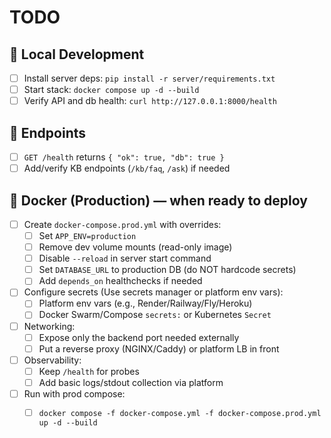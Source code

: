 # TODO

## 🔧 Local Development
- [ ] Install server deps: `pip install -r server/requirements.txt`
- [ ] Start stack: `docker compose up -d --build`
- [ ] Verify API and db health: `curl http://127.0.0.1:8000/health`

## 🔌 Endpoints
- [ ] `GET /health` returns `{ "ok": true, "db": true }`
- [ ] Add/verify KB endpoints (`/kb/faq`, `/ask`) if needed

## 🐳 Docker (Production) — when ready to deploy
- [ ] Create `docker-compose.prod.yml` with overrides:
  - [ ] Set `APP_ENV=production`
  - [ ] Remove dev volume mounts (read-only image)
  - [ ] Disable `--reload` in server start command
  - [ ] Set `DATABASE_URL` to production DB (do NOT hardcode secrets)
  - [ ] Add `depends_on` healthchecks if needed
- [ ] Configure secrets (Use secrets manager or platform env vars):
  - [ ] Platform env vars (e.g., Render/Railway/Fly/Heroku)
  - [ ] Docker Swarm/Compose `secrets:` or Kubernetes `Secret`
- [ ] Networking:
  - [ ] Expose only the backend port needed externally
  - [ ] Put a reverse proxy (NGINX/Caddy) or platform LB in front
- [ ] Observability:
  - [ ] Keep `/health`  for probes
  - [ ] Add basic logs/stdout collection via platform
- [ ] Run with prod compose:
  - [ ] `docker compose -f docker-compose.yml -f docker-compose.prod.yml up -d --build`



